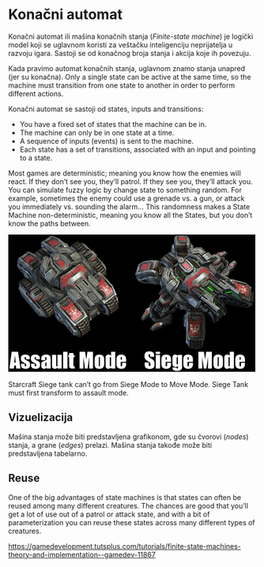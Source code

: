 # Konačni automat

Konačni automat ili mašina konačnih stanja (*Finite-state machine*) je logički model koji se uglavnom koristi za veštačku inteligenciju neprijatelja u razvoju igara. Sastoji se od konačnog broja stanja i akcija koje ih povezuju.

Kada pravimo automat konačnih stanja, uglavnom znamo stanja unapred (jer su konačna). Only a single state can be active at the same time, so the machine must transition from one state to another in order to perform different actions.

Konačni automat se sastoji od states, inputs and transitions:
* You have a fixed set of states that the machine can be in.
* The machine can only be in one state at a time.
* A sequence of inputs (events) is sent to the machine.
* Each state has a set of transitions, associated with an input and pointing to a state.

Most games are deterministic; meaning you know how the enemies will react. If they don’t see you, they’ll patrol. If they see you, they’ll attack you. You can simulate fuzzy logic by change state to something random. For example, sometimes the enemy could use a grenade vs. a gun, or attack you immediately vs. sounding the alarm… This randomness makes a State Machine non-deterministic, meaning you know all the States, but you don’t know the paths between.

![siege-tank](slike/siege-tank.jpg?row=true)

Starcraft Siege tank can’t go from Siege Mode to Move Mode. Siege Tank must first transform to assault mode.

## Vizuelizacija

Mašina stanja može biti predstavljena grafikonom, gde su čvorovi (*nodes*) stanja, a grane (*edges*) prelazi. Mašina stanja takođe može biti predstavljena tabelarno.

## Reuse

One of the big advantages of state machines is that states can often be reused among many different creatures. The chances are good that you’ll get a lot of use out of a patrol or attack state, and with a bit of parameterization you can reuse these states across many different types of creatures.

https://gamedevelopment.tutsplus.com/tutorials/finite-state-machines-theory-and-implementation--gamedev-11867

